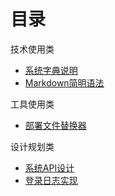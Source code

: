 # 目录

技术使用类

* [系统字典说明](Dict.md)
* [Markdown简明语法](markdown.md)


工具使用类

* [部署文件替换器](hkt.md)


设计规划类

* [系统API设计](project/imms-api.md)
* [登录日志实现](node/socket.md)

